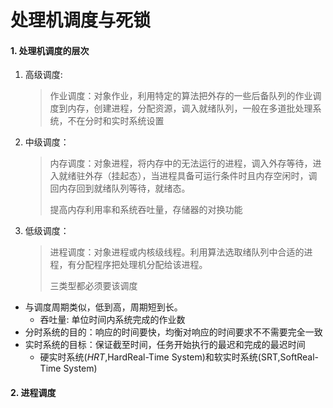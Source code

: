 # 处理机调度与死锁

#### 1. 处理机调度的层次

1. 高级调度: 

   > 作业调度：对象作业，利用特定的算法把外存的一些后备队列的作业调度到内存，创建进程，分配资源，调入就绪队列，一般在多道批处理系统，不在分时和实时系统设置

2. 中级调度：

   > 内存调度：对象进程，将内存中的无法运行的进程，调入外存等待，进入就绪驻外存（挂起态），当进程具备可运行条件时且内存空闲时，调回内存回到就绪队列等待，就绪态。
   >
   > 提高内存利用率和系统吞吐量，存储器的对换功能

3. 低级调度：

   > 进程调度：对象进程或内核级线程。利用算法选取绪队列中合适的进程，有分配程序把处理机分配给该进程。
   >
   > 三类型都必须要该调度

* 与调度周期类似，低到高，周期短到长。
  * 吞吐量: 单位时间内系统完成的作业数
* 分时系统的目的：响应的时间要快，均衡对响应的时间要求不不需要完全一致
* 实时系统的目标：保证截至时间，任务开始执行的最迟和完成的最迟时间
  * 硬实时系统(*HRT*,HardReal-Time System)和软实时系统(SRT,SoftReal-Time System)

#### 2.  进程调度



